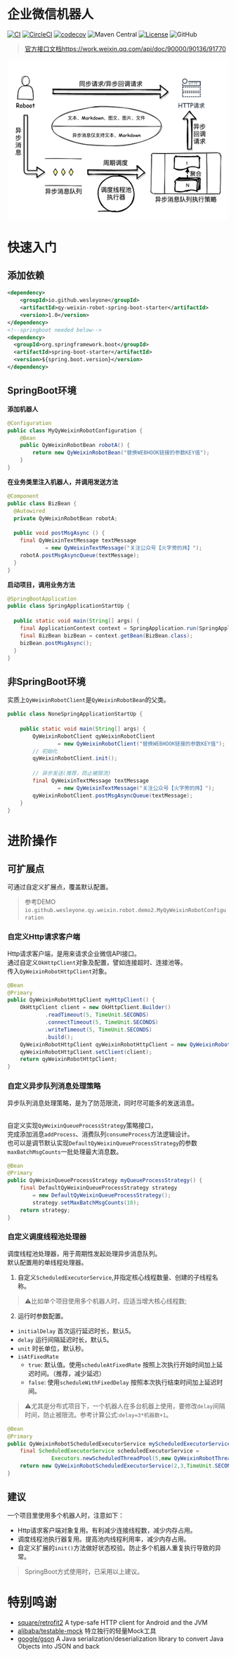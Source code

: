 
# 企业微信机器人

[![CI](https://github.com/WesleyOne/qy-weixin-robot-spring-boot-starter/actions/workflows/ci.yml/badge.svg?branch=master)](https://github.com/WesleyOne/qy-weixin-robot-spring-boot-starter/actions/workflows/codeql-analysis.yml) [![CircleCI](https://circleci.com/gh/WesleyOne/qy-weixin-robot-spring-boot-starter/tree/master.svg?style=svg)](https://circleci.com/gh/WesleyOne/qy-weixin-robot-spring-boot-starter/tree/master) [![codecov](https://codecov.io/gh/WesleyOne/qy-weixin-robot-spring-boot-starter/branch/master/graph/badge.svg?token=C0AV7B61QJ)](https://codecov.io/gh/WesleyOne/qy-weixin-robot-spring-boot-starter) ![Maven Central](https://img.shields.io/maven-central/v/io.github.wesleyone/qy-weixin-robot-spring-boot-starter) [![License](https://img.shields.io/badge/JDK-1.8+-4EB1BA.svg)](https://docs.oracle.com/javase/8/docs/index.html) ![GitHub](https://img.shields.io/github/license/wesleyone/qy-weixin-robot-spring-boot-starter)

> [官方接口文档https://work.weixin.qq.com/api/doc/90000/90136/91770](https://work.weixin.qq.com/api/doc/90000/90136/91770)

![项目架构](./qy_weixin_robot.png)

# 快速入门

## 添加依赖

```xml
<dependency>
    <groupId>io.github.wesleyone</groupId>
    <artifactId>qy-weixin-robot-spring-boot-starter</artifactId>
    <version>1.0</version>
</dependency>
<!--springboot needed below-->
<dependency>
  <groupId>org.springframework.boot</groupId>
  <artifactId>spring-boot-starter</artifactId>
  <version>${spring.boot.version}</version>
</dependency>
```

## SpringBoot环境

**添加机器人**
```java
@Configuration
public class MyQyWeixinRobotConfiguration {
    @Bean
    public QyWeixinRobotBean robotA() {
        return new QyWeixinRobotBean("替换WEBHOOK链接的参数KEY值");
    }
}
```
**在业务类里注入机器人，并调用发送方法**
```java
@Component
public class BizBean {
  @Autowired
  private QyWeixinRobotBean robotA;
  
  public void postMsgAsync () {
    final QyWeixinTextMessage textMessage
            = new QyWeixinTextMessage("关注公众号【火字旁的炜】");
    robotA.postMsgAsyncQueue(textMessage);
  }
}
```
**启动项目，调用业务方法**
```java
@SpringBootApplication
public class SpringApplicationStartUp {

  public static void main(String[] args) {
    final ApplicationContext context = SpringApplication.run(SpringApplicationStartUp.class, args);
    final BizBean bizBean = context.getBean(BizBean.class);
    bizBean.postMsgAsync();
  }
}
```

## 非SpringBoot环境

实质上`QyWeixinRobotClient`是`QyWeixinRobotBean`的父类。

```java
public class NoneSpringApplicationStartUp {

    public static void main(String[] args) {
        QyWeixinRobotClient qyWeixinRobotClient
                = new QyWeixinRobotClient("替换WEBHOOK链接的参数KEY值");
        // 初始化
        qyWeixinRobotClient.init();

        // 异步发送(推荐，防止被限流)
        final QyWeixinTextMessage textMessage
                = new QyWeixinTextMessage("关注公众号【火字旁的炜】");
        qyWeixinRobotClient.postMsgAsyncQueue(textMessage);
    }
}
```

# 进阶操作

## 可扩展点
可通过自定义扩展点，覆盖默认配置。
> 参考DEMO
> `io.github.wesleyone.qy.weixin.robot.demo2.MyQyWeixinRobotConfiguration`

### 自定义Http请求客户端

Http请求客户端，是用来请求企业微信API接口。
<br>通过自定义`OkHttpClient`对象及配置，譬如连接超时、连接池等。
<br>传入`QyWeixinRobotHttpClient`对象。

```java
@Bean
@Primary
public QyWeixinRobotHttpClient myHttpClient() {
    OkHttpClient client = new OkHttpClient.Builder()
            .readTimeout(5, TimeUnit.SECONDS)
            .connectTimeout(5, TimeUnit.SECONDS)
            .writeTimeout(5, TimeUnit.SECONDS)
            .build();
    QyWeixinRobotHttpClient qyWeixinRobotHttpClient = new QyWeixinRobotHttpClient();
    qyWeixinRobotHttpClient.setClient(client);
    return qyWeixinRobotHttpClient;
}
```

### 自定义异步队列消息处理策略
异步队列消息处理策略，是为了防范限流，同时尽可能多的发送消息。

<br>自定义实现`QyWeixinQueueProcessStrategy`策略接口，
<br>完成添加消息`addProcess`、消费队列`consumeProcess`方法逻辑设计。
<br>也可以是调节默认实现`DefaultQyWeixinQueueProcessStrategy`的参数`maxBatchMsgCounts`一批处理最大消息数。

```java
@Bean
@Primary
public QyWeixinQueueProcessStrategy myQueueProcessStrategy() {
    final DefaultQyWeixinQueueProcessStrategy strategy
        = new DefaultQyWeixinQueueProcessStrategy();
        strategy.setMaxBatchMsgCounts(10);
    return strategy;
}
```

### 自定义调度线程池处理器
调度线程池处理器，用于周期性发起处理异步消息队列。
<br>默认配置用的单线程处理器。

1. 自定义`ScheduledExecutorService`,并指定核心线程数量、创建的子线程名称。
> ⚠️比如单个项目使用多个机器人时，应适当增大核心线程数;

2. 运行时参数配置。
- `initialDelay` 首次运行延迟时长，默认5。
- `delay` 运行间隔延迟时长，默认5。
- `unit` 时长单位，默认秒。
- `isAtFixedRate`
    - `true`: 默认值。使用`scheduleAtFixedRate` 按照上次执行开始时间加上延迟时间。（推荐，减少延迟）
    - `false`: 使用`scheduleWithFixedDelay` 按照本次执行结束时间加上延迟时间。

> ⚠️尤其是分布式项目下，一个机器人在多台机器上使用，要修改`delay`间隔时间，防止被限流。参考计算公式:`delay=3*机器数+1`。

```java
@Bean
@Primary
public QyWeixinRobotScheduledExecutorService myScheduledExecutorService() {
    final ScheduledExecutorService scheduledExecutorService =
              Executors.newScheduledThreadPool(5,new QyWeixinRobotThreadFactoryImpl("qy-weixin-spring-"));
    return new QyWeixinRobotScheduledExecutorService(2,3,TimeUnit.SECONDS, true, scheduledExecutorService);
}
```
## 建议

一个项目里使用多个机器人时，注意如下：
- Http请求客户端对象复用。有利减少连接线程数，减少内存占用。
- 调度线程池执行器复用。提高池内线程利用率，减少内存占用。
- 自定义扩展的`init()`方法做好状态校验。防止多个机器人重复执行导致的异常。

> SpringBoot方式使用时，已采用以上建议。

# 特别鸣谢

- [square/retrofit2](https://github.com/square/retrofit) A type-safe HTTP client for Android and the JVM
- [alibaba/testable-mock](https://github.com/alibaba/testable-mock) 特立独行的轻量Mock工具
- [google/gson](https://github.com/google/gson) A Java serialization/deserialization library to convert Java Objects into JSON and back

